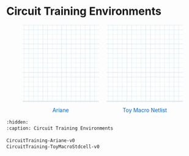 # Circuit Training Environments

<style>
.env-container {
    display: flex;
    justify-content: center;
    width: 100%;
}
.env-list {
    display: flex;
    flex-wrap: wrap;
    gap: 20px;
    justify-content: center;
}
.env-item {
    width: 200px;
    text-align: center;
}
.env-item img {
    width: 200px;
    height: 200px;
    object-fit: cover;
}
.env-item a {
    display: block;
    margin-top: 10px;
    text-decoration: none;
    color: #0366d6;
}
</style>
<div class="env-container">
    <div class="env-list">
        <div class="env-item">
            <img src="../../_static/img/CircuitTraining-Ariane-v0.gif" alt="Ariane">
            <a href="CircuitTraining-Ariane-v0">Ariane</a>
        </div>
        <div class="env-item">
            <img src="../../_static/img/CircuitTraining-Ariane-v0.gif" alt="Toy Macro Netlist">
            <a href="CircuitTraining-ToyMacroStdcell-v0">Toy Macro Netlist</a>
        </div>
    </div>
</div>

```{toctree}
:hidden:
:caption: Circuit Training Environments

CircuitTraining-Ariane-v0
CircuitTraining-ToyMacroStdcell-v0
